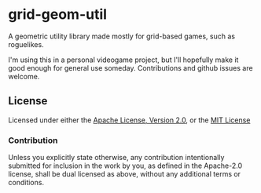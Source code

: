 # grid-geom-util
A geometric utility library made mostly for grid-based games, such as roguelikes.

I'm using this in a personal videogame project, but I'll hopefully make it good enough for general use someday.
Contributions and github issues are welcome.

## License
Licensed under either the <a href="LICENSE-APACHE">Apache License, Version 2.0</a>, or the <a href="LICENSE-MIT">MIT License</a>

### Contribution
Unless you explicitly state otherwise, any contribution intentionally submitted for inclusion in the work by you, as defined in the Apache-2.0 license, shall be dual licensed as above, without any additional terms or conditions.
